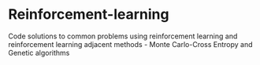 # Reinforcement-learning
Code solutions to common problems using reinforcement learning and reinforcement learning adjacent methods - Monte Carlo-Cross Entropy and Genetic algorithms
